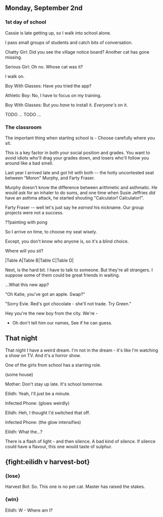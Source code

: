 
## Monday, September 2nd

### 1st day of school

Cassie is late getting up, so I walk into school alone.

I pass small groups of students and catch bits of conversation.

Chatty Girl: Did you see the village notice board? Another cat has gone missing.

Serious Girl: Oh no. Whose cat was it?

I walk on.

Boy With Glasses: Have you tried the app?

Athletic Boy: No, I have to focus on my training.

Boy With Glasses: But you *have* to install it. *Everyone's* on it.

TODO ... TODO ...

### The classroom

The important thing when starting school is - Choose carefully where you sit. 

This is a key factor in both your social position and grades. You want to avoid idiots who'll drag your grades down, and losers who'll follow you around like a bad smell. 

Last year I arrived late and got hit with both -- the hotly uncontested seat between "Moron" Murphy, and Farty Fraser. 

Murphy doesn't know the difference between arithmetic and asthmatic. He would ask for an inhaler to do sums, and one time when Susie Jeffries _did_ have an asthma attack, he started shouting "Calculator! Calculator!". 

Farty Fraser -- well let's just say he _earned_ his nickname. Our group projects were not a success.

??painting with pong

So I arrive on time, to choose my seat wisely. 

Except, you don't know who anyone is, so it's a blind choice.

Where will you sit? 

|Table A|Table B|Table C|Table D|

Next, is the hard bit. I have to talk to someone. But they're all strangers. I suppose some of them could be great friends in waiting. 

...What this new app?


"Oh Katie, you've got an apple. Swap?"

"Sorry Evie. Red's got chocolate - she'll not trade. Try Green."


Hey you're the new boy from the city. We're -

 - Oh don't tell him our names, See if he can guess.




## That night

That night I have a weird dream. I'm not in the dream - it's like I'm watching a show on TV. And it's a horror show.

One of the girls from school has a starring role.

(some house)

Mother: Don't stay up late. It's school tomorrow.

Eilidh: Yeah, I'll just be a minute.

Infected Phone: (glows weirdly)

Eilidh: Heh, I thought I'd switched that off.

Infected Phone: (the glow intensifies)

Eilidh: What the...?

There is a flash of light - and then silence. A bad kind of silence. If silence could have a flavour, this one would taste of sulphur.

## {fight:eilidh v harvest-bot}

### {lose}

Harvest Bot: So. This one is no pet cat. Master has raised the stakes.

### {win}

Eilidh: W - Where am I?
